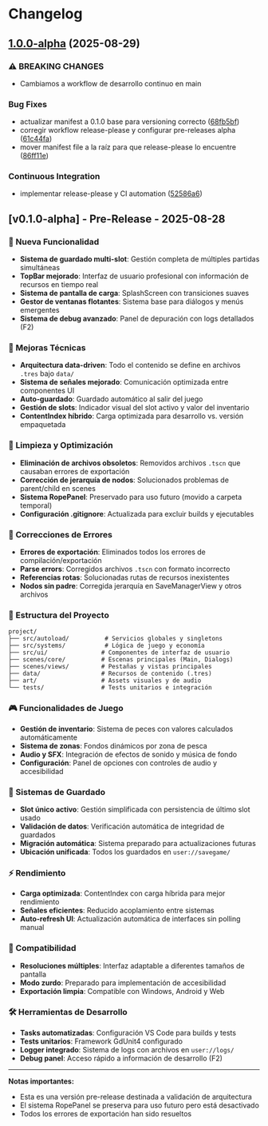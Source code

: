 # Changelog

## [1.0.0-alpha](https://github.com/Kavalieri/FishingSiKness/compare/v0.1.0-alpha...v1.0.0-alpha) (2025-08-29)


### ⚠ BREAKING CHANGES

* Cambiamos a workflow de desarrollo continuo en main

### Bug Fixes

* actualizar manifest a 0.1.0 base para versioning correcto ([68fb5bf](https://github.com/Kavalieri/FishingSiKness/commit/68fb5bf1589948a8f5bc9a45cac0680dd4d3c3b5))
* corregir workflow release-please y configurar pre-releases alpha ([61c44fa](https://github.com/Kavalieri/FishingSiKness/commit/61c44fab9c99cc6e3cc2eef527081b3c8ae57c51))
* mover manifest file a la raíz para que release-please lo encuentre ([86ff11e](https://github.com/Kavalieri/FishingSiKness/commit/86ff11ec19ec42846b228fdd97d8a4800fa70b5b))


### Continuous Integration

* implementar release-please y CI automation ([52586a6](https://github.com/Kavalieri/FishingSiKness/commit/52586a6864471736474df09fcfef4b556becd1a4))

## [v0.1.0-alpha] - Pre-Release - 2025-08-28

### 🎉 Nueva Funcionalidad
- **Sistema de guardado multi-slot**: Gestión completa de múltiples partidas simultáneas
- **TopBar mejorado**: Interfaz de usuario profesional con información de recursos en tiempo real
- **Sistema de pantalla de carga**: SplashScreen con transiciones suaves
- **Gestor de ventanas flotantes**: Sistema base para diálogos y menús emergentes
- **Sistema de debug avanzado**: Panel de depuración con logs detallados (F2)

### 🔧 Mejoras Técnicas
- **Arquitectura data-driven**: Todo el contenido se define en archivos `.tres` bajo `data/`
- **Sistema de señales mejorado**: Comunicación optimizada entre componentes UI
- **Auto-guardado**: Guardado automático al salir del juego
- **Gestión de slots**: Indicador visual del slot activo y valor del inventario
- **ContentIndex híbrido**: Carga optimizada para desarrollo vs. versión empaquetada

### 🧹 Limpieza y Optimización
- **Eliminación de archivos obsoletos**: Removidos archivos `.tscn` que causaban errores de exportación
- **Corrección de jerarquía de nodos**: Solucionados problemas de parent/child en scenes
- **Sistema RopePanel**: Preservado para uso futuro (movido a carpeta temporal)
- **Configuración .gitignore**: Actualizada para excluir builds y ejecutables

### 🐛 Correcciones de Errores
- **Errores de exportación**: Eliminados todos los errores de compilación/exportación
- **Parse errors**: Corregidos archivos `.tscn` con formato incorrecto
- **Referencias rotas**: Solucionadas rutas de recursos inexistentes
- **Nodos sin padre**: Corregida jerarquía en SaveManagerView y otros archivos

### 📁 Estructura del Proyecto
```
project/
├── src/autoload/          # Servicios globales y singletons
├── src/systems/           # Lógica de juego y economía
├── src/ui/               # Componentes de interfaz de usuario
├── scenes/core/          # Escenas principales (Main, Dialogs)
├── scenes/views/         # Pestañas y vistas principales
├── data/                 # Recursos de contenido (.tres)
├── art/                  # Assets visuales y de audio
└── tests/                # Tests unitarios e integración
```

### 🎮 Funcionalidades de Juego
- **Gestión de inventario**: Sistema de peces con valores calculados automáticamente
- **Sistema de zonas**: Fondos dinámicos por zona de pesca
- **Audio y SFX**: Integración de efectos de sonido y música de fondo
- **Configuración**: Panel de opciones con controles de audio y accesibilidad

### 🔄 Sistemas de Guardado
- **Slot único activo**: Gestión simplificada con persistencia de último slot usado
- **Validación de datos**: Verificación automática de integridad de guardados
- **Migración automática**: Sistema preparado para actualizaciones futuras
- **Ubicación unificada**: Todos los guardados en `user://savegame/`

### ⚡ Rendimiento
- **Carga optimizada**: ContentIndex con carga híbrida para mejor rendimiento
- **Señales eficientes**: Reducido acoplamiento entre sistemas
- **Auto-refresh UI**: Actualización automática de interfaces sin polling manual

### 📱 Compatibilidad
- **Resoluciones múltiples**: Interfaz adaptable a diferentes tamaños de pantalla
- **Modo zurdo**: Preparado para implementación de accesibilidad
- **Exportación limpia**: Compatible con Windows, Android y Web

### 🛠️ Herramientas de Desarrollo
- **Tasks automatizadas**: Configuración VS Code para builds y tests
- **Tests unitarios**: Framework GdUnit4 configurado
- **Logger integrado**: Sistema de logs con archivos en `user://logs/`
- **Debug panel**: Acceso rápido a información de desarrollo (F2)

---

**Notas importantes:**
- Esta es una versión pre-release destinada a validación de arquitectura
- El sistema RopePanel se preserva para uso futuro pero está desactivado
- Todos los errores de exportación han sido resueltos
